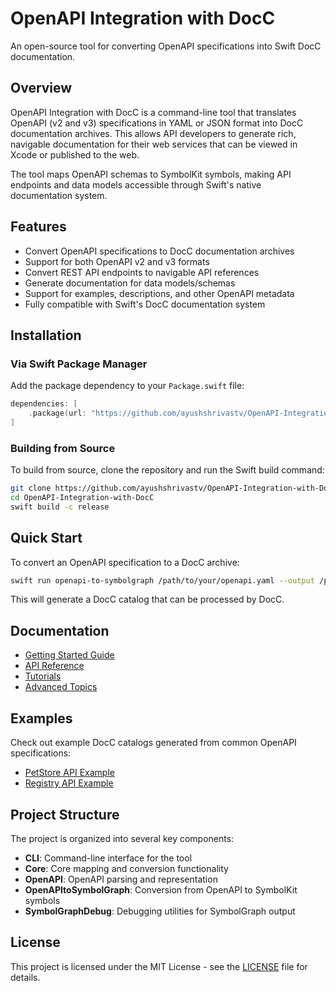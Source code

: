 # OpenAPI Integration with DocC

An open-source tool for converting OpenAPI specifications into Swift DocC documentation.

## Overview

OpenAPI Integration with DocC is a command-line tool that translates OpenAPI (v2 and v3) specifications in YAML or JSON format into DocC documentation archives. This allows API developers to generate rich, navigable documentation for their web services that can be viewed in Xcode or published to the web.

The tool maps OpenAPI schemas to SymbolKit symbols, making API endpoints and data models accessible through Swift's native documentation system.

## Features

- Convert OpenAPI specifications to DocC documentation archives
- Support for both OpenAPI v2 and v3 formats
- Convert REST API endpoints to navigable API references
- Generate documentation for data models/schemas
- Support for examples, descriptions, and other OpenAPI metadata
- Fully compatible with Swift's DocC documentation system

## Installation

### Via Swift Package Manager

Add the package dependency to your `Package.swift` file:

```swift
dependencies: [
    .package(url: "https://github.com/ayushshrivastv/OpenAPI-Integration-with-DocC.git", from: "1.0.0")
]
```

### Building from Source

To build from source, clone the repository and run the Swift build command:

```bash
git clone https://github.com/ayushshrivastv/OpenAPI-Integration-with-DocC.git
cd OpenAPI-Integration-with-DocC
swift build -c release
```

## Quick Start

To convert an OpenAPI specification to a DocC archive:

```bash
swift run openapi-to-symbolgraph /path/to/your/openapi.yaml --output /path/to/output
```

This will generate a DocC catalog that can be processed by DocC.

## Documentation

- [Getting Started Guide](Documentation/Guides/GettingStarted.md)
- [API Reference](Documentation/Reference/APIReference.md)
- [Tutorials](Documentation/Tutorials/OpenAPItoDocCTutorial.md)
- [Advanced Topics](Documentation/Guides/AdvancedTopics.md)

## Examples

Check out example DocC catalogs generated from common OpenAPI specifications:

- [PetStore API Example](Examples/PetStoreAPI)
- [Registry API Example](Examples/RegistryAPI)

## Project Structure

The project is organized into several key components:

- **CLI**: Command-line interface for the tool
- **Core**: Core mapping and conversion functionality
- **OpenAPI**: OpenAPI parsing and representation
- **OpenAPItoSymbolGraph**: Conversion from OpenAPI to SymbolKit symbols
- **SymbolGraphDebug**: Debugging utilities for SymbolGraph output

## License

This project is licensed under the MIT License - see the [LICENSE](LICENSE) file for details.
